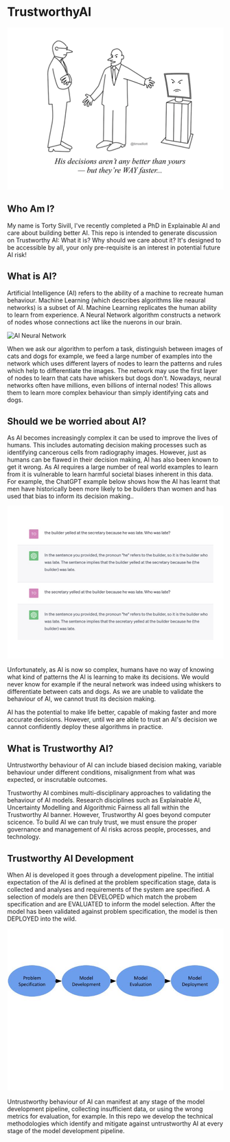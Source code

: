# TrustworthyAI

![Trustworthy AI](TrustworthyAItitle.png)

## Who Am I? 

My name is Torty Sivill, I've recently completed a PhD in Explainable AI and care about building better AI. This repo is intended to generate discussion on Trustworthy AI: What it is? Why should we care about it? It's designed to be accessible by all, your only pre-requisite is an interest in potential future AI risk!

## What is AI?

Artificial Intelligence (AI) refers to the ability of a machine to recreate human behaviour. Machine Learning (which describes algorithms like neaural networks) is a subset of AI. Machine Learning replicates the human ability to learn from experience. A Neural Network algorithm constructs a network of nodes whose connections act like the nuerons in our brain.  

![AI Neural Network](TrustworthyAINeuralNetwork.jpg)

When we ask our algorithm to perfom a task, distinguish between images of cats and dogs for example,  we feed a large number of examples into the network which uses different layers of nodes to learn the patterns and rules which help to differentiate the images. The network may use the first layer of nodes to learn that cats have whiskers but dogs don't. Nowadays, neural networks often have millions, even billions of internal nodes! This allows them to learn more complex behaviour than simply identifying cats and dogs. 

## Should we be worried about AI? 

As AI becomes increasingly complex it can be used to improve the lives of humans. This includes automating decision making processes such as identifying cancerous cells from radiography images. However, just as humans can be flawed in their decision making, AI has also been known to get it wrong. As AI requires a large number of real world examples to learn from it is vulnerable to learn harmful societal biases inherent in this data. For example, the ChatGPT example below shows how the AI has learnt that men have historically been more likely to be builders than women and has used that bias to inform its decision making.. 

![AI bias](TrustworthyAIbias.jpg)

Unfortunately, as AI is now so complex, humans have no way of knowing what kind of patterns the AI is learning to make its decisions. We would never know for example if the neural network was indeed using whiskers to differentiate between cats and dogs. As we are unable to validate the behaviour of AI, we cannot trust its decision making. 

AI has the potential to make life better, capable of making faster and more accurate decisions. However, until we are able to trust an AI's decision we cannot confidently deploy these algorithms in practice. 

## What is Trustworthy AI? 

Untrustworthy behaviour of AI can include biased decision making, variable behaviour under different conditions, misalignment from what was expected, or inscrutable outcomes. 

Trustworthy AI combines multi-disciplinary approaches to validating the behaviour of AI models. Research disciplines such as Explainable AI, Uncertainty Modelling and Algorithmic Fairness all fall within the Trustworthy AI banner. However, Trustworthy AI goes beyond computer scicence. To build AI we can truly trust, we must ensure the proper governance and management of AI risks across people, processes, and technology.

## Trustworthy AI Development

When AI is developed it goes through a development pipeline. The intitial expectation of the AI is defined at the problem specification stage, data is collected and analyses and requirements of the system are specified. A selection of models are then DEVELOPED which match the probem specification and are EVALUATED to inform the model selection. After the model has been validated against problem specification, the model is then DEPLOYED into the wild. 

![AI Pipeline](TrustworthyAIpipeline.png)

Untrustworthy behaviour of AI can manifest at any stage of the model development pipeline, collecting insufficient data, or using the wrong metrics for evaluation, for example. In this repo we develop the technical methodologies which identify and mitigate against untrustworthy AI at every stage of the model development pipeline. 
